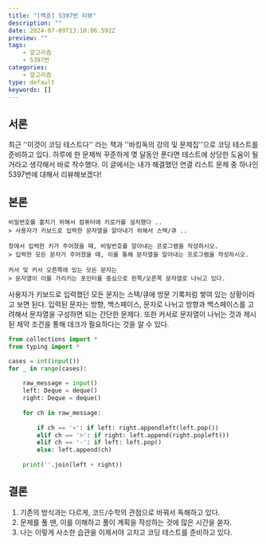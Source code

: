 ```yaml
---
title: "[백준] 5397번 리뷰"
description: ""
date: 2024-07-09T13:10:06.592Z
preview: ""
tags:
    - 알고리즘
    - 5397번
categories:
    - 알고리즘
type: default
keywords: []
---
```


## 서론
최근 ''이것이 코딩 테스트다'' 라는 책과 ''바킹독의 강의 및 문제집''으로 코딩 테스트를 준비하고 있다.
하루에 한 문제씩 꾸준하게 몆 달동안 푼다면 테스트에 상당한 도움이 될거라고 생각해서 바로 착수했다.
이 글에서는 내가 해결했던 연결 리스트 문제 중 하나인 5397번에 대해서 리뷰해보겠다!

## 본론

```
비밀번호를 훔치기 위해서 컴퓨터에 키로거를 설치했다 ..
> 사용자가 키보드로 입력한 문자열을 알아내기 위해서 스택/큐 .. 

창에서 입력한 키가 주어졌을 때, 비밀번호를 알아내는 프로그램을 작성하시오.
> 입력한 모든 문자가 주어졌을 때, 이를 통해 문자열을 알아내는 프로그램을 작성하시오.

커서 및 커서 오른쪽에 있는 모든 문자는
> 문자열이 이를 가리키는 포인터를 중심으로 왼쪽/오른쪽 문자열로 나뉘고 있다.
```

사용자가 키보드로 입력했던 모든 문자는 스택/큐에 방문 기록처럼 쌓여 있는 상황이라고 보면 된다.
입력된 문자는 방향, 백스페이스, 문자로 나뉘고 방향과 백스페이스를 고려해서 문자열을 구성하면 되는 간단한 문제다.
또한 커서로 문자열이 나뉘는 것과 제시된 제약 조건을 통해 데크가 필요하다는 것을 알 수 있다.

```python
from collections import *
from typing import *

cases = int(input())
for _ in range(cases):
    
    raw_message = input()
    left: Deque = deque()
    right: Deque = deque()
    
    for ch in raw_message:
        
        if ch == '<': if left: right.appendleft(left.pop())
        elif ch == '>': if right: left.append(right.popleft())
        elif ch == '-': if left: left.pop()
        else: left.append(ch)
        
    print(''.join(left + right))
```

## 결론
1. 기존의 방식과는 다르게, 코드/수학의 관점으로 바꿔서 독해하고 있다.
2. 문제를 풀 땐, 이를 이해하고 풀이 계획을 작성하는 것에 많은 시간을 쏟자.
3. 나는 이렇게 사소한 습관을 이제서야 고치고 코딩 테스트를 준비하고 있다.